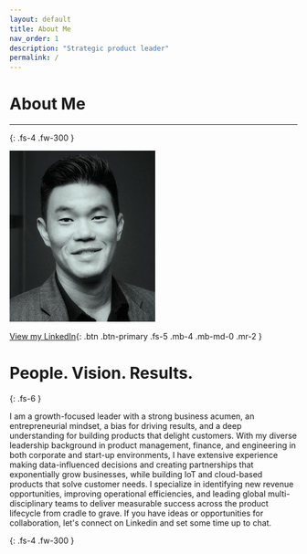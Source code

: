 ```yaml
---
layout: default
title: About Me
nav_order: 1
description: "Strategic product leader"
permalink: /
---
```



# About Me

---
{: .fs-4 .fw-300 }

![](/assets/images/bio-photo-2.jpg)

[View my LinkedIn](https://linkedin.com/in/shaneouchi){: .btn .btn-primary .fs-5 .mb-4 .mb-md-0 .mr-2 }

# People. Vision. Results.
{: .fs-6 }

I am a growth-focused leader with a strong business acumen, an entrepreneurial mindset, a bias for driving results, and a deep understanding for building products that delight customers. With my diverse leadership background in product management, finance, and engineering in both corporate and start-up environments, I have extensive experience making data-influenced decisions and creating partnerships that exponentially grow businesses, while building IoT and cloud-based products that solve customer needs. I specialize in identifying new revenue opportunities, improving operational efficiencies, and leading global multi-disciplinary teams to deliver measurable success across the product lifecycle from cradle to grave. If you have ideas or opportunities for collaboration, let's connect on Linkedin and set some time up to chat.

{: .fs-4 .fw-300 }

